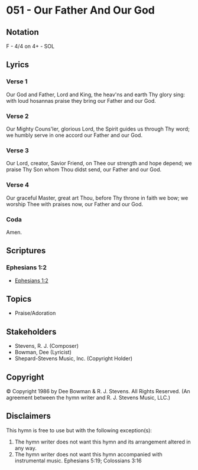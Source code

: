 # 051 - Our Father And Our God

## Notation

F - 4/4 on 4+ - SOL

## Lyrics

### Verse 1

Our God and Father, Lord and King, the heav'ns and earth Thy glory sing: with loud hosannas praise they bring our Father and our God.

### Verse 2

Our Mighty Couns'ler, glorious Lord, the Spirit guides us through Thy word; we humbly serve in one accord our Father and our God.

### Verse 3

Our Lord, creator, Savior Friend, on Thee our strength and hope depend; we praise Thy Son whom Thou didst send, our Father and our God.

### Verse 4

Our graceful Master, great art Thou, before Thy throne in faith we bow; we worship Thee with praises now, our Father and our God. 

### Coda

Amen.


## Scriptures

### Ephesians 1:2

- [Ephesians 1:2](https://www.biblegateway.com/passage/?search=Ephesians%201%3A2)


## Topics

- Praise/Adoration

## Stakeholders

- Stevens, R. J. (Composer)
- Bowman, Dee (Lyricist)
- Shepard-Stevens Music, Inc. (Copyright Holder)

## Copyright

© Copyright 1986 by Dee Bowman & R. J. Stevens. All Rights Reserved.
(An agreement between the hymn writer and R. J. Stevens Music, LLC.)

## Disclaimers

This hymn is free to use but with the following exception(s):
1. The hymn writer does not want this hymn and its arrangement altered in any way.
2. The hymn writer does not want this hymn accompanied with instrumental music.
Ephesians 5:19; Colossians 3:16

